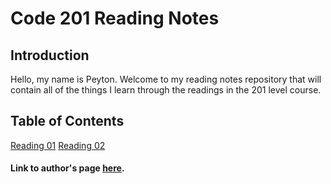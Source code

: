 # Code 201 Reading Notes

## Introduction

Hello, my name is Peyton. Welcome to my reading notes repository that will contain all of the things I learn through the readings in the 201 level course.

## Table of Contents

[Reading 01](class-01.md)
[Reading 02](class-02.md)


#### Link to author's page [here](https://github.com/Peyton-Cysewski).